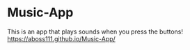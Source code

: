 # Music-App
This is an app that plays sounds when you press the buttons!
https://aboss111.github.io/Music-App/
